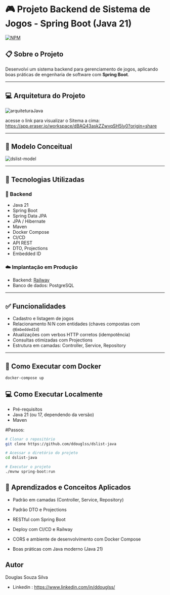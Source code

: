 # 🎮 Projeto Backend de Sistema de Jogos - Spring Boot (Java 21)
[![NPM](https://img.shields.io/npm/l/react)](https://github.com/seu-usuario/seu-repo/blob/main/LICENSE)

## 📋 Sobre o Projeto

Desenvolvi um sistema backend para gerenciamento de jogos, aplicando boas práticas de engenharia de software com **Spring Boot**.  
 
---
## 💻 Arquitetura do Projeto
![arquiteturaJava](https://github.com/user-attachments/assets/d51119d0-98ee-4946-ac94-73b5e2ec0e05)

acesse o link para visualizar o Sitema a cima: https://app.eraser.io/workspace/dBAQ43askZZwvqSH5Iy0?origin=share

---

## 🧠 Modelo Conceitual
![dslist-model](https://github.com/user-attachments/assets/768187db-b474-43a5-aeb1-8ab60b58abe6)

---

## 🚀 Tecnologias Utilizadas

### 🔧 Backend
- Java 21
- Spring Boot
- Spring Data JPA
- JPA / Hibernate
- Maven
- Docker Compose
- CI/CD
- API REST
- DTO, Projections
- Embedded ID

### ☁️ Implantação em Produção
- Backend: [Railway](https://railway.app/)
- Banco de dados: PostgreSQL

---

## ✅ Funcionalidades
- Cadastro e listagem de jogos
- Relacionamento N:N com entidades (chaves compostas com `@EmbeddedId`)
- Atualizações com verbos HTTP corretos (idempotência)
- Consultas otimizadas com Projections
- Estrutura em camadas: Controller, Service, Repository

---

## 🐳 Como Executar com Docker
```bash
docker-compose up
```
## 💻 Como Executar Localmente
- Pré-requisitos
- Java 21 (ou 17, dependendo da versão)
- Maven

#Passos:
```bash
# Clonar o repositório
git clone https://github.com/ddouglss/dslist-java

# Acessar o diretório do projeto
cd dslist-java

# Executar o projeto
./mvnw spring-boot:run
```

## 🧠 Aprendizados e Conceitos Aplicados

- Padrão em camadas (Controller, Service, Repository)

- Padrão DTO e Projections

- RESTful com Spring Boot

- Deploy com CI/CD e Railway

- CORS e ambiente de desenvolvimento com Docker Compose

- Boas práticas com Java moderno (Java 21)


## Autor
Douglas Souza Silva
- Linkedin : https://www.linkedin.com/in/ddouglss/
